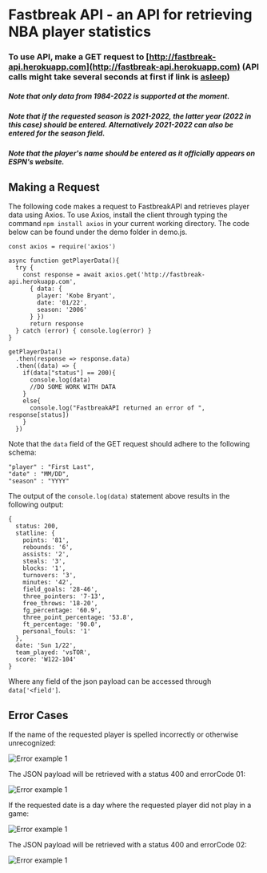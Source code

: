 # Fastbreak API - an API for retrieving NBA player statistics

### To use API, make a GET request to [http://fastbreak-api.herokuapp.com](http://fastbreak-api.herokuapp.com) (API calls might take several seconds at first if link is [asleep](https://devcenter.heroku.com/articles/dynos#dyno-sleeping))

##### Note that only data from 1984-2022 is supported at the moment.

##### Note that if the requested season is 2021-2022, the latter year (2022 in this case) should be entered. Alternatively 2021-2022 can also be entered for the season field. 

##### Note that the player's name should be entered as it officially appears on ESPN's website.

## Making a Request

The following code makes a request to FastbreakAPI and retrieves player data using Axios. To use Axios, install the client through typing the command ```npm install axios``` in your current working directory. The code below can be found under the demo folder in demo.js. 

```
const axios = require('axios')

async function getPlayerData(){
  try { 
    const response = await axios.get('http://fastbreak-api.herokuapp.com', 
      { data: { 
        player: 'Kobe Bryant',
        date: '01/22', 
        season: '2006' 
      } })
      return response
  } catch (error) { console.log(error) }
}

getPlayerData()
  .then(response => response.data)
  .then((data) => {
    if(data["status"] == 200){
      console.log(data)
      //DO SOME WORK WITH DATA
    }
    else{
      console.log("FastbreakAPI returned an error of ", response[status])
    }
  }) 
```

Note that the ```data``` field of the GET request should adhere to the following schema:

```
"player" : "First Last", 
"date" : "MM/DD",
"season" : "YYYY"
```



The output of the ```console.log(data)``` statement above results in the following output:
```
{
  status: 200,
  statline: {
    points: '81',
    rebounds: '6',
    assists: '2',
    steals: '3',
    blocks: '1',
    turnovers: '3',
    minutes: '42',
    field_goals: '28-46',
    three_pointers: '7-13',
    free_throws: '18-20',
    fg_percentage: '60.9',
    three_point_percentage: '53.8',
    ft_percentage: '90.0',
    personal_fouls: '1'
  },
  date: 'Sun 1/22',
  team_played: 'vsTOR',
  score: 'W122-104'
}
```

Where any field of the json payload can be accessed through ```data['<field']```.

## Error Cases

If the name of the requested player is spelled incorrectly or otherwise unrecognized:

![Error example 1](https://i.imgur.com/6SlXQg1.png)

The JSON payload will be retrieved with a status 400 and errorCode 01:

![Error example 1](https://i.imgur.com/AzSoOMz.png)

If the requested date is a day where the requested player did not play in a game:

![Error example 1](https://i.imgur.com/1AKAqDq.png)

The JSON payload will be retrieved with a status 400 and errorCode 02:

![Error example 1](https://i.imgur.com/IwFAww5.png)

